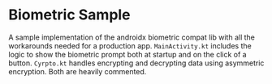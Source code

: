 # Biometric Sample

A sample implementation of the androidx biometric compat lib with all the workarounds needed for a
production app. `MainActivity.kt` includes the logic to show the biometric prompt both at startup
and on the click of a button. `Cyrpto.kt` handles encrypting and decrypting data using asymmetric
encryption. Both are heavily commented.